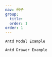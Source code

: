 ```yaml
---
nav: 例子
group:
  title:
  order: 1
order: 1
---
```


<code src="./demo/antdModal.tsx">Antd Modal Example</code>

<code src="./demo/antdDrawer.tsx">Antd Drawer Example</code>
